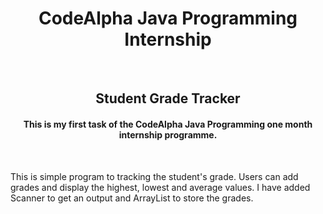 <h1 align="center">CodeAlpha Java Programming Internship</h1>
<br>

<h2 align="center">Student Grade Tracker</h2>
<h4 align="center">This is my first task of the CodeAlpha Java Programming one month internship programme.</h4>
<br>
<p>This is simple program to tracking the student's grade. Users can add grades and display the highest, lowest and average values. I have added Scanner to get an output and ArrayList to store the grades.</p>
